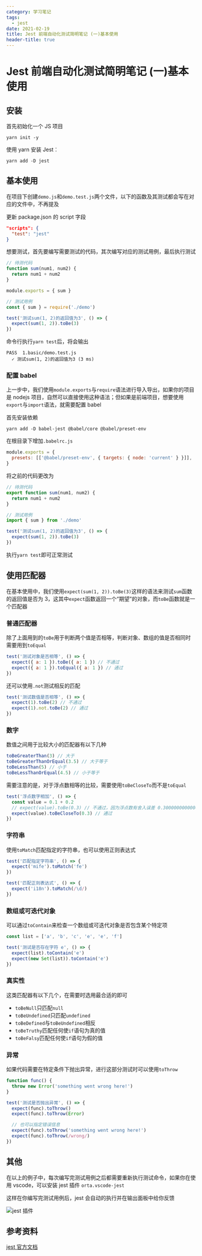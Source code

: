 ```yaml
---
category: 学习笔记
tags:
  - jest
date: 2021-02-19
title: Jest 前端自动化测试简明笔记 (一)基本使用
header-title: true
---
```


# Jest 前端自动化测试简明笔记 (一)基本使用

## 安装

首先初始化一个 JS 项目

```shell
yarn init -y
```

使用 yarn 安装 Jest︰

```shell
yarn add -D jest
```

## 基本使用

在项目下创建`demo.js`和`demo.test.js`两个文件，以下的函数及其测试都会写在对应的文件中，不再提及

更新 package.json 的 script 字段

```json
"scripts": {
  "test": "jest"
}
```

想要测试，首先要编写需要测试的代码，其次编写对应的测试用例，最后执行测试

```js
// 待测代码
function sum(num1, num2) {
  return num1 + num2
}

module.exports = { sum }
```

```js
// 测试用例
const { sum } = require('./demo')

test('测试sum(1, 2)的返回值为3', () => {
  expect(sum(1, 2)).toBe(3)
})
```

命令行执行`yarn test`后，将会输出

```
PASS  1.basic/demo.test.js
  ✓ 测试sum(1, 2)的返回值为3 (3 ms)
```

### 配置 babel

上一步中，我们使用`module.exports`与`require`语法进行导入导出，如果你的项目是 nodejs 项目，自然可以直接使用这种语法；但如果是前端项目，想要使用`export`与`import`语法，就需要配置 babel

首先安装依赖

```shell
yarn add -D babel-jest @babel/core @babel/preset-env
```

在根目录下增加`.babelrc.js`

```js
module.exports = {
  presets: [['@babel/preset-env', { targets: { node: 'current' } }]],
}
```

将之前的代码更改为

```js
// 待测代码
export function sum(num1, num2) {
  return num1 + num2
}
```

```js
// 测试用例
import { sum } from './demo'

test('测试sum(1, 2)的返回值为3', () => {
  expect(sum(1, 2)).toBe(3)
})
```

执行`yarn test`即可正常测试

## 使用匹配器

在基本使用中，我们使用`expect(sum(1, 2)).toBe(3)`这样的语法来测试`sum`函数的返回值是否为 3，这其中`expect`函数返回一个“期望”的对象，而`toBe`函数就是一个匹配器

### 普通匹配器

除了上面用到的`toBe`用于判断两个值是否相等，判断对象、数组的值是否相同时需要用到`toEqual`

```js
test('测试对象是否相等', () => {
  expect({ a: 1 }).toBe({ a: 1 }) // 不通过
  expect({ a: 1 }).toEqual({ a: 1 }) // 通过
})
```

还可以使用`.not`测试相反的匹配

```js
test('测试数值是否相等', () => {
  expect(1).toBe(2) // 不通过
  expect(1).not.toBe(2) // 通过
})
```

### 数字

数值之间用于比较大小的匹配器有以下几种

```js
toBeGreaterThan(3) // 大于
toBeGreaterThanOrEqual(3.5) // 大于等于
toBeLessThan(5) // 小于
toBeLessThanOrEqual(4.5) // 小于等于
```

需要注意的是，对于浮点数相等的比较，需要使用`toBeCloseTo`而不是`toEqual`

```js
test('浮点数字相加', () => {
  const value = 0.1 + 0.2
  // expect(value).toBe(0.3) // 不通过，因为浮点数有舍入误差 0.30000000000000004
  expect(value).toBeCloseTo(0.3) // 通过
})
```

### 字符串

使用`toMatch`匹配指定的字符串，也可以使用正则表达式

```js
test('匹配指定字符串', () => {
  expect('mife').toMatch('fe')
})

test('匹配正则表达式', () => {
  expect('i18n').toMatch(/\d/)
})
```

### 数组或可迭代对象

可以通过`toContain`来检查一个数组或可迭代对象是否包含某个特定项

```js
const list = ['a', 'b', 'c', 'e', 'e', 'f']

test('测试是否存在字符 e', () => {
  expect(list).toContain('e')
  expect(new Set(list)).toContain('e')
})
```

### 真实性

这类匹配器有以下几个，在需要时选用最合适的即可

- `toBeNull`只匹配`null`
- `toBeUndefined`只匹配`undefined`
- `toBeDefined`与`toBeUndefined`相反
- `toBeTruthy`匹配任何使`if`语句为真的值
- `toBeFalsy`匹配任何使`if`语句为假的值

### 异常

如果代码需要在特定条件下抛出异常，进行这部分测试时可以使用`toThrow`

```js
function func() {
  throw new Error('something went wrong here!')
}

test('测试是否抛出异常', () => {
  expect(func).toThrow()
  expect(func).toThrow(Error)

  // 也可以指定错误信息
  expect(func).toThrow('something went wrong here!')
  expect(func).toThrow(/wrong/)
})
```

## 其他

在以上的例子中，每次编写完测试用例之后都需要重新执行测试命令，如果你在使用 vscode，可以安装 jest 插件 `orta.vscode-jest`

这样在你编写完测试用例后，jest 会自动的执行并在输出面板中给你反馈

![jest 插件](https://pics.leezx.cn/blog/200219/jest-1.png)

## 参考资料

[jest 官方文档](https://jestjs.io/docs/en/getting-started)
